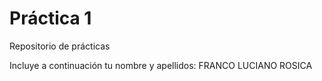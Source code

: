 # Práctica 1
Repositorio de prácticas

Incluye a continuación tu nombre y apellidos:
FRANCO LUCIANO ROSICA

